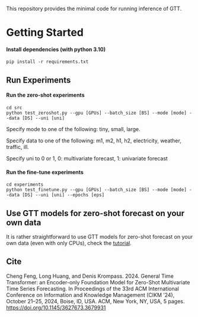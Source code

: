 This repository provides the minimal code for running inference of GTT. 

# Getting Started

#### Install dependencies (with python 3.10) 

```shell
pip install -r requirements.txt
```

## Run Experiments

#### Run the zero-shot experiments

```shell
cd src
python test_zeroshot.py --gpu [GPUs] --batch_size [BS] --mode [mode] --data [DS] --uni [uni]
```
Specify mode to one of the following: tiny, small, large.

Specify data to one of the following: m1, m2, h1, h2, electricity, weather, traffic, ill.

Specify uni to 0 or 1, 0: multivariate forecast, 1: univariate forecast

#### Run the fine-tune experiments

```shell
cd experiments
python test_finetune.py --gpu [GPUs] --batch_size [BS] --mode [mode] --data [DS] --uni [uni] --epochs [eps]
```

## Use GTT models for zero-shot forecast on your own data

It is rather straightforward to use GTT models for zero-shot forecast on your own data (even with only CPUs), check the [tutorial](./tutorial.ipynb).


## Cite
Cheng Feng, Long Huang, and Denis Krompass. 2024. General Time Transformer: an Encoder-only Foundation Model for Zero-Shot Multivariate
Time Series Forecasting. In Proceedings of the 33rd ACM International Conference on Information and Knowledge Management (CIKM ’24), October
21–25, 2024, Boise, ID, USA. ACM, New York, NY, USA, 5 pages. https://doi.org/10.1145/3627673.3679931
